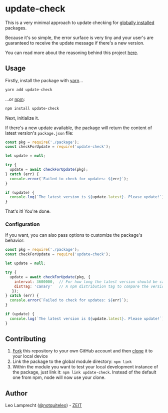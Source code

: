 # update-check 

This is a very minimal approach to update checking for [globally installed](https://docs.npmjs.com/getting-started/installing-npm-packages-globally) packages.

Because it's so simple, the error surface is very tiny and your user's are guaranteed to receive the update message if there's a new version.

You can read more about the reasoning behind this project [here](https://twitter.com/notquiteleo/status/983193273224200192).

## Usage

Firstly, install the package with [yarn](https://yarnpkg.com/en/)...

```bash
yarn add update-check
```

...or [npm](https://www.npmjs.com/):

```bash
npm install update-check
```

Next, initialize it.

If there's a new update available, the package will return the content of latest version's `package.json` file:

```js
const pkg = require('./package');
const checkForUpdate = require('update-check');

let update = null;

try {
  update = await checkForUpdate(pkg);
} catch (err) {
  console.error(`Failed to check for updates: ${err}`);
}

if (update) {
  console.log(`The latest version is ${update.latest}. Please update!`);
}
```

That's it! You're done.

### Configuration

If you want, you can also pass options to customize the package's behavior:

```js
const pkg = require('./package');
const checkForUpdate = require('update-check');

let update = null;

try {
  update = await checkForUpdate(pkg, {
    interval: 3600000,  // For how long the latest version should be cached (default: 1 day)
    distTag: 'canary'   // A npm distribution tag to compare the version to (default: 'latest')
   });
} catch (err) {
  console.error(`Failed to check for updates: ${err}`);
}

if (update) {
  console.log(`The latest version is ${update.latest}. Please update!`);
}
```

## Contributing

1. [Fork](https://help.github.com/articles/fork-a-repo/) this repository to your own GitHub account and then [clone](https://help.github.com/articles/cloning-a-repository/) it to your local device
2. Link the package to the global module directory: `npm link`
3. Within the module you want to test your local development instance of the package, just link it: `npm link update-check`. Instead of the default one from npm, node will now use your clone.

## Author

Leo Lamprecht ([@notquiteleo](https://twitter.com/notquiteleo)) - [ZEIT](https://zeit.co)


